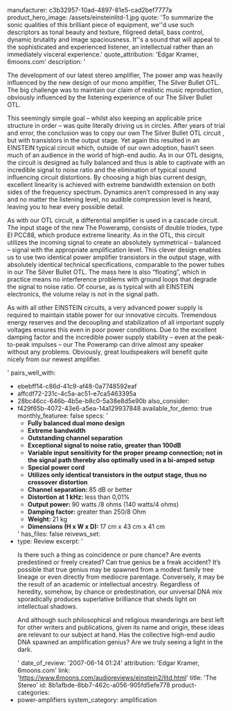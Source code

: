manufacturer: c3b32957-10ad-4897-81e5-cad2bef7777a
product_hero_image: /assets/einsteinlitd-1.jpg
quote: 'To summarize the sonic qualities of this brilliant piece of equipment, we''d use such descriptors as tonal beauty and texture, filigreed detail, bass control, dynamic brutality and image spaciousness. It''s a sound that will appeal to the sophisticated and experienced listener, an intellectual rather than an immediately visceral experience.'
quote_attribution: 'Edgar Kramer, 6moons.com'
description: '<p>The development of our latest stereo amplifier, The power amp was heavily influenced by the new design of our mono amplifier, The Silver Bullet OTL. The big challenge was to maintain our claim of realistic music reproduction, obviously influenced by the listening experience of our The Silver Bullet OTL.</p><p>This seemingly simple goal – whilst also keeping an applicable price structure in order – was quite literally driving us in circles. After years of trial and error, the conclusion was to copy our own The Silver Bullet OTL circuit , but with transistors in the output stage. Yet again this resulted in an EINSTEIN typical circuit which, outside of our own adoption, hasn’t seen much of an audience in the world of high-end audio. As in our OTL designs, the circuit is designed as fully balanced and thus is able to captivate with an incredible signal to noise ratio and the elimination of typical sound influencing circuit distortions. By choosing a high bias current design, excellent linearity is achieved with extreme bandwidth extension on both sides of the frequency spectrum. Dynamics aren’t compressed in any way and no matter the&nbsp;listening level, no audible compression level is heard, leaving you to hear every possible detail.</p><p>As with our OTL circuit, a differential amplifier is used in a cascade circuit. The input stage of the new The Poweramp, consists of double triodes, type EI PCC88, which produce extreme linearity. As in the OTL, this circuit utilizes the incoming signal to create an absolutely symmetrical – balanced – signal with the appropriate amplification level. This clever design enables us to use two identical power amplifier transistors in the output stage, with absolutely identical technical specifications, comparable to the power tubes in our The Silver Bullet OTL. The mass here is also “floating”, which in practice means no interference problems with ground loops that degrade the signal to noise ratio. Of course, as is typical with all EINSTEIN electronics, the volume relay is not in the signal path.</p><p>As with all other EINSTEIN circuits, a very advanced power supply is required to maintain stable power for our innovative circuits. Tremendous energy reserves and the decoupling and stabilization of all important supply voltages ensures this even in poor power conditions. Due to the excellent damping factor and the incredible power supply stability – even at the peak-to-peak impulses – our The Poweramp can drive almost any speaker without any problems. Obviously, great loudspeakers will benefit quite nicely from our newest amplifier.</p>'
pairs_well_with:
  - ebebff14-c86d-41c9-af48-0a7748592eaf
  - affcdf72-231c-4c5a-ac51-e7ca5463395a
  - 28bc46cc-646b-4b5e-b8c0-5a38e8d5e90b
also_consider:
  - f429f65b-4072-43e6-a5ea-14a129937848
available_for_demo: true
monthly_featuree: false
specs: '<ul><li><strong>Fully balanced dual mono design</strong></li><li><strong>Extreme bandwidth</strong></li><li><strong>Outstanding channel separation</strong></li><li><strong>Exceptional signal to noise ratio, greater than 100dB</strong></li><li><strong>Variable input sensitivity for the proper preamp connection; not in the signal path thereby also optimally used in a bi-amped setup</strong></li><li><strong>Special power cord</strong></li><li><strong>Utilizes only identical transistors in the output stage, thus no crossover distortion</strong></li><li><strong>Channel separation:&nbsp;</strong>85 dB or better</li><li><strong>Distortion at 1 kHz:&nbsp;</strong>less than 0,01%</li><li><strong>Output power:&nbsp;</strong>90 watts /8 ohms (140 watts/4 ohms)</li><li><strong>Damping factor:&nbsp;</strong>greater than 250/8 Ohm</li><li><strong>Weight:&nbsp;</strong>21 kg</li><li><strong>Dimensions (H x W x D):&nbsp;</strong>17 cm x 43 cm x 41 cm&nbsp;&nbsp;</li></ul>'
has_files: false
reivews_set:
  -
    type: Review
    excerpt: '<p>Is there such a thing as coincidence or pure chance? Are events predestined or freely created? Can true genius be a freak accident? It’s possible that true genius may be spawned from a modest family tree lineage or even directly from mediocre parentage. Conversely, it may be the result of an academic or intellectual ancestry. Regardless of heredity, somehow, by chance or predestination, our universal DNA mix sporadically produces superlative brilliance that sheds light on intellectual shadows.</p><p>And although such philosophical and religious meanderings are best left for other writers and publications, given its name and origin, these ideas are relevant to our subject at hand. Has the collective high-end audio DNA spawned an amplification genius? Are we truly seeing a light in the dark.</p>'
    date_of_review: '2007-06-14 01:24'
    attribution: 'Edgar Kramer, 6moons.com'
    link: 'https://www.6moons.com/audioreviews/einstein2/litd.html'
title: 'The Stereo'
id: 8b1afbde-8bb7-462c-a056-905fd5efe778
product-categories:
  - power-amplifiers
system_category: amplification
